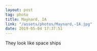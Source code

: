 ```yaml
---
layout: post
tag: photo
title: Maynard, IA
link: "/assets/photos/Maynard,-IA.jpg"
date: 2019-05-04 17:37:51
---
```

They look like space ships